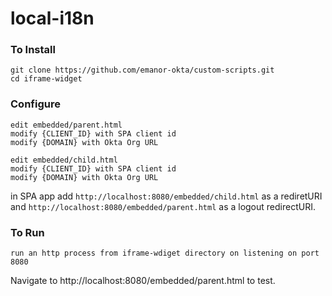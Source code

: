 # local-i18n
### To Install
```
git clone https://github.com/emanor-okta/custom-scripts.git
cd iframe-widget
```

### Configure
```
edit embedded/parent.html  
modify {CLIENT_ID} with SPA client id
modify {DOMAIN} with Okta Org URL
```
```
edit embedded/child.html  
modify {CLIENT_ID} with SPA client id
modify {DOMAIN} with Okta Org URL
```
in SPA app add `http://localhost:8080/embedded/child.html` as a rediretURI and `http://localhost:8080/embedded/parent.html` as a logout redirectURI.


### To Run
```
run an http process from iframe-wdiget directory on listening on port 8080
```  

Navigate to http://localhost:8080/embedded/parent.html to test.   

